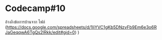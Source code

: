 # Codecamp#10  
อ้างอิงข้อการบ้านจาก
ไฟล์ (https://docs.google.com/spreadsheets/d/1IiYVC1gKb5DNzvFb9Em6e3o6RJaGeqqwA6TgQs2lRkk/edit#gid=0) )